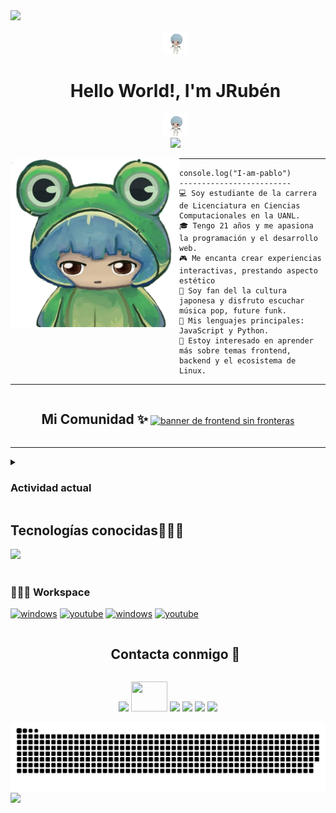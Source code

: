 
<!--horizontal divider(gradiant)-->
<img src="https://user-images.githubusercontent.com/73097560/115834477-dbab4500-a447-11eb-908a-139a6edaec5c.gif">

<!--Header-->
<div id="user-content-toc">
  <ul align="center">
    <summary>  <img src="https://github.com/Duz-Dev/Duz-Dev/blob/main/rei_dance_1.gif" alt="rei dance" width="40" /><h1> Hello World!, I'm JRubén</h1> <img src="https://github.com/Duz-Dev/Duz-Dev/blob/main/rei_dance_1.gif" alt="rei dance" width="40" /></summary> 
    <a href="https://discordapp.com/users/957722095381540874" target="_blank" ><img src="https://readme-typing-svg.herokuapp.com?lines=Computer+Science+Student;Full+Stack+Web+Developer;Freelancer;DS%20|%20AI%20|%20ML%20Enthusiastic;Always%20learning%20new%20things&center=true&width=380&height=45"></a>
  </ul>
</div>
<!-------->

<a href="https://discordapp.com/users/957722095381540874" target="blank"><img align="left" src="https://github.com/Duz-Dev/Duz-Dev/blob/main/rei.png" alt="Unfortunately I didn't find the author of the pic, feel to open a pull request if found" width="270" /></a>
<hr>

```
console.log("I-am-pablo")
-------------------------
💻 Soy estudiante de la carrera de Licenciatura en Ciencias Computacionales en la UANL.
🎓 Tengo 21 años y me apasiona la programación y el desarrollo web.
🎮 Me encanta crear experiencias interactivas, prestando aspecto estético 
🌸 Soy fan del la cultura japonesa y disfruto escuchar música pop, future funk.
🌟 Mis lenguajes principales: JavaScript y Python.
🚀 Estoy interesado en aprender más sobre temas frontend, backend y el ecosistema de Linux.
```
<hr>
<div align="center"><h2 style="display: inline-block">Mi Comunidad ✨</h2>
  <a href="https://discord.gg/Rfzr3pMkr2" target="_blank">
    <img src="https://i.postimg.cc/vZx9tjXC/image.png" alt="banner de frontend sin fronteras" width="90%">
  </a>
</div>
<hr>

<!--Intro start-->
 
<details><summary> <h3> Actividad actual </h3></summary>

- 🔭 Actualmente estoy colaborando y aprendiendo con gente del desarrollo web.

- 🌱 Estoy aprendiendo sobre mis lenguajes principales, así como el lenguaje de `Golang`.

- 📚 Regularmente doy asesorias sobre programación y matematicas como algebra lineal y calculo.

- 👥 Tengo una comunidad activa donde aprendemos sobre temas de desarrollo web, así como Linux, Git, inglés, etc.

- 💻 Estoy interesado en el shell scripting y en entender más el ecosistema Linux, así como un poco de hacking ético.

- 📫 No dudes en contactarme en **j.ruben.dev@proton.me**.

- 🏠 Salúdame con un **👋** en Discord – [Pablo.css](https://discordapp.com/users/295594807701798912) ¡ese es mi nombre de usuario!

</details>
  
<!--Intro end-->

<h2 >Tecnologías conocidas👨🏻‍💻</h2>
<!--tech stack icons-->
<div>
  <a href="https://skillicons.dev">
    <img src="https://skillicons.dev/icons?i=php,py,css,bootstrap,html,js,go,visualstudio,cs,dotnet,git,github,vscode,bash,linux" />
  </a>
</div>
<br>

### 👨🏽‍💻 Workspace

<p>
    <a href="https://discordapp.com/users/957722095381540874"><img alt="windows" src="https://img.shields.io/badge/Windows-0078D6?style=for-the-badge&logo=windows&logoColor=white"></a>
    <a href="https://discordapp.com/users/957722095381540874"><img alt="youtube" src="https://img.shields.io/badge/YouTube_Music-FF0000?style=for-the-badge&logo=youtube-music&logoColor=white"></a>
    <a href="https://discordapp.com/users/957722095381540874"><img alt="windows" src="https://img.shields.io/badge/Windows-0078D6?style=for-the-badge&logo=windows&logoColor=white"></a>
    <a href="https://discordapp.com/users/957722095381540874"><img alt="youtube" src="https://img.shields.io/badge/GIT-E44C30?style=for-the-badge&logo=git&logoColor=white"></a>
<!--     <a href="#"><img alt="youtube" src="https://github-readme-stats.vercel.app/api?username=Duz-Dev&theme=blue-green"></a>
</p> -->

<!-- Connect with me -->
<!--h2 without bottom border-->
<div id="user-content-toc">
  <ul align="center">
    <summary><h2 style="display: inline-block">Contacta conmigo 🤝</h2></summary>
  </ul>
</div>

<!--icons and links--> 

<p align="center">
    <a href="https://github.com/Duz-Dev" target="_blank"><img src="https://skillicons.dev/icons?i=git"/></a>
    <a href="https://www.youtube.com/channel/UCJZEPJBru50Uh7NRdDIJe-w" target="_blank"><img src="https://i.postimg.cc/dVqbjmBK/youtube-256x180-1.png" width="58" height="48"/></a>
    <a href="https://discordapp.com/users/957722095381540874" target="_blank"><img src="https://skillicons.dev/icons?i=discord"/></a>
    <a href="www.linkedin.com/in/juan-ruben-chavez-420b03151" target="_blank" title="www.linkedin.com/in/juan-ruben-chavez-420b03151"><img src="https://skillicons.dev/icons?i=linkedin"/></a>
    <a href="https://www.instagram.com/j_rubenzzz/" target="_blank"><img src="https://skillicons.dev/icons?i=instagram"/></a>
    <a href="mailto:j.ruben.dev@proton.me?" target="_blank" title="j.ruben.dev@proton.me"><img src="https://skillicons.dev/icons?i=gmail"/></a>
</p>

<!--- snake -->
<div align="center">
  <img  src="https://github.com/1999AZZAR/1999AZZAR/blob/readme/resources/grid-snake.svg"
       alt="snake" /></a>
</div>
<!--horizontal divider(gradiant)-->
<img src="https://user-images.githubusercontent.com/73097560/115834477-dbab4500-a447-11eb-908a-139a6edaec5c.gif">
